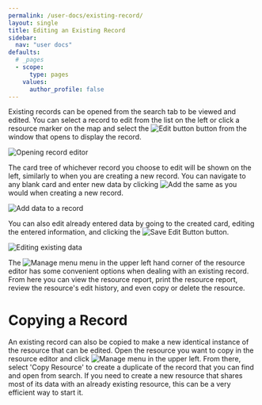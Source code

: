 ```yaml
---
permalink: /user-docs/existing-record/
layout: single
title: Editing an Existing Record
sidebar:
  nav: "user docs"
defaults:
  # _pages
  - scope:
      type: pages
    values:
      author_profile: false
---
```

Existing records can be opened from the search tab to be viewed and edited. You can select a record to edit from the list on the left or click a resource marker on the map and select the ![Edit button]({{site.url}}/assets/images/editButton.png) button from the window that opens to display the record.

![Opening record editor]({{site.url}}/assets/images/editRecordAnnotated.png)

The card tree of whichever record you choose to edit will be shown on the left, similarly to when you are creating a new record. You can navigate to any blank card and enter new data by clicking ![Add]({{site.url}}/assets/images/addButton.PNG) the same as you would when creating a new record.  

![Add data to a record]({{site.url}}/assets/GIFs/recordEditAdd.gif)

You can also edit already entered data by going to the created card, editing the entered information, and clicking the ![Save Edit Button]({{site.url}}/assets/images/saveEditButton.PNG) button.  

![Editing existing data]({{site.url}}/assets/GIFs/recordEditEdit.gif)

The ![Manage menu]({{site.url}}/assets/images/manageMenu.PNG) menu in the upper left hand corner of the resource editor has some convenient options when dealing with an existing record. From here you can view the resource report, print the resource report, review the resource's edit history, and even copy or delete the resource.
# Copying a Record  
An existing record can also be copied to make a new identical instance of the resource that can be edited. Open the resource you want to copy in the resource editor and click ![Manage menu]({{site.url}}/assets/images/manageMenu.PNG) in the upper left. From there, select 'Copy Resource' to create a duplicate of the record that you can find and open from search. If you need to create a new resource that shares most of its data with an already existing resource, this can be a very efficient way to start it.
